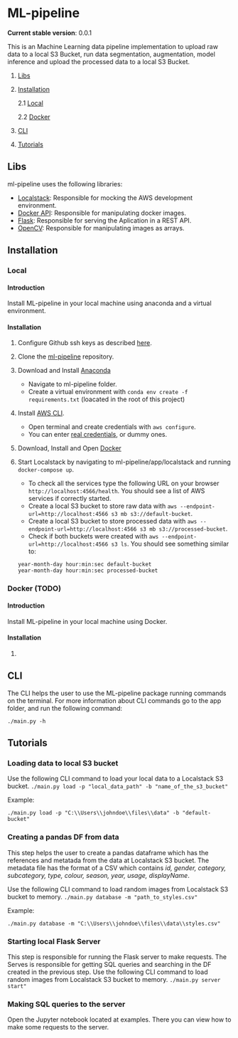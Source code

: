 # ML-pipeline

**Current stable version**: 0.0.1

This is an Machine Learning data pipeline implementation to upload raw data to a local S3 Bucket, run data segmentation, augmentation, model inference and upload the processed data to a local S3 Bucket.

1. [Libs](#libs)

2. [Installation](#installation)

    2.1 [Local](#local)

    2.2 [Docker](#docker)

3. [CLI](#cli)

4. [Tutorials](#tutorials)


<a name=libs />

## Libs

ml-pipeline uses the following libraries:

- [Localstack](https://github.com/localstack/localstack): Responsible for mocking the AWS development environment.
- [Docker API](https://docker-py.readthedocs.io/en/stable/): Responsible for manipulating docker images.
- [Flask](https://flask.palletsprojects.com/en/2.0.x/): Responsible for serving the Aplication in a REST API.
- [OpenCV](https://opencv.org/): Responsible for manipulating images as arrays.

<a name=installation />

## Installation

<a name=local />

### Local

#### Introduction
Install ML-pipeline in your local machine using anaconda and a virtual environment.
#### Installation
1. Configure Github ssh keys as described [here](https://docs.github.com/en/github/authenticating-to-github/generating-a-new-ssh-key-and-adding-it-to-the-ssh-agent#generating-a-new-ssh-key).

2. Clone the [ml-pipeline](https://github.com/IMI-challenges/ml-pipeline.andre-castro) repository.

3. Download and Install [Anaconda](https://docs.anaconda.com/anaconda/install/index.html)
    * Navigate to ml-pipeline folder.
    * Create a virtual environment with `conda env create -f requirements.txt` (loacated in the root of this project)

4. Install [AWS CLI](https://docs.aws.amazon.com/cli/latest/userguide/install-cliv2.html).
    * Open terminal and create credentials with `aws configure`.
    * You can enter [real credentials](https://docs.aws.amazon.com/cli/latest/userguide/cli-chap-configure.html), or dummy ones. 

6. Download, Install and Open [Docker](https://docs.docker.com/engine/install/)

7. Start Localstack by navigating to ml-pipeline/app/localstack and running `docker-compose up`.
    * To check all the services type the following URL on your browser `http://localhost:4566/health`. You should see a list of AWS services if correctly started.
    * Create a local S3 bucket to store raw data with `aws --endpoint-url=http://localhost:4566 s3 mb s3://default-bucket`.
    * Create a local S3 bucket to store processed data with `aws --endpoint-url=http://localhost:4566 s3 mb s3://processed-bucket`.
    * Check if both buckets were created with `aws --endpoint-url=http://localhost:4566 s3 ls`. You should see something similar to:
    ```
    year-month-day hour:min:sec default-bucket
    year-month-day hour:min:sec processed-bucket
    ```

<a name=docker />

### Docker (TODO)

#### Introduction
Install ML-pipeline in your local machine using Docker.

#### Installation
1. 

<a name=cli />

## CLI
The CLI helps the user to use the ML-pipeline package running commands on the terminal. For more information about CLI commands go to the app folder, and run the following command:
```
./main.py -h
```

## Tutorials

### Loading data to local S3 bucket
Use the following CLI command to load your local data to a Localstack S3 bucket.
`./main.py load -p "local_data_path" -b "name_of_the_s3_bucket"`

Example:
```
./main.py load -p "C:\\Users\\johndoe\\files\\data" -b "default-bucket"
```
### Creating a pandas DF from data
This step helps the user to create a pandas dataframe which has the references and metatada from the data at Localstack S3 bucket. The metadata file has the format of a CSV which contains *id, gender, category, subcategory, type, colour, season, year, usage, displayName*.

Use the following CLI command to load random images from Localstack S3 bucket to memory.
`./main.py database -m "path_to_styles.csv"`

Example:
```
./main.py database -m "C:\\Users\\johndoe\\files\\data\\styles.csv" 
```
### Starting local Flask Server
This step is responsible for running the Flask server to make requests. The Serves is responsible for getting SQL queries and searching in the DF created in the previous step.
Use the following CLI command to load random images from Localstack S3 bucket to memory.
`./main.py server start"`

### Making SQL queries to the server
Open the Jupyter notebook located at examples.
There you can view how to make some requests to the server.
